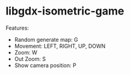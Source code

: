 # libgdx-isometric-game
Features: 
* Random generate map: G
* Movement: LEFT, RIGHT, UP, DOWN
* Zoom: W
* Out Zoom: S
* Show camera position: P
